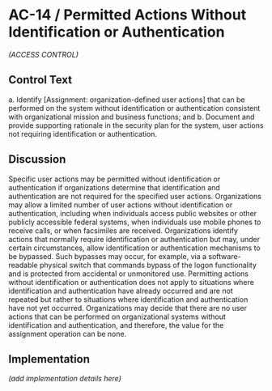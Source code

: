 # AC-14 / Permitted Actions Without Identification or Authentication

_(ACCESS CONTROL)_

## Control Text


a. Identify [Assignment: organization-defined user actions] that can be performed on the system without identification or authentication consistent with organizational mission and business functions; and
b. Document and provide supporting rationale in the security plan for the system, user actions not requiring identification or authentication.

## Discussion

Specific user actions may be permitted without identification or authentication if organizations determine that identification and authentication are not required for the specified user actions. Organizations may allow a limited number of user actions without identification or authentication, including when individuals access public websites or other publicly accessible federal systems, when individuals use mobile phones to receive calls, or when facsimiles are received. Organizations identify actions that normally require identification or authentication but may, under certain circumstances, allow identification or authentication mechanisms to be bypassed. Such bypasses may occur, for example, via a software-readable physical switch that commands bypass of the logon functionality and is protected from accidental or unmonitored use. Permitting actions without identification or authentication does not apply to situations where identification and authentication have already occurred and are not repeated but rather to situations where identification and authentication have not yet occurred. Organizations may decide that there are no user actions that can be performed on organizational systems without identification and authentication, and therefore, the value for the assignment operation can be none.
            

## Implementation

_(add implementation details here)_